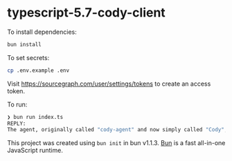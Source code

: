# typescript-5.7-cody-client

To install dependencies:

```bash
bun install
```

To set secrets:

```bash
cp .env.example .env
```

Visit https://sourcegraph.com/user/settings/tokens to create an access token.

To run:

```bash
❯ bun run index.ts
REPLY:
The agent, originally called "cody-agent" and now simply called "Cody", is a command-line interface (CLI) tool for interacting with Cody, Sourcegraph's AI coding assistant. Here are some key points about the agent:
```

This project was created using `bun init` in bun v1.1.3. [Bun](https://bun.sh) is a fast all-in-one JavaScript runtime.
